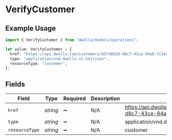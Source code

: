 # VerifyCustomer

## Example Usage

```typescript
import { VerifyCustomer } from "dwolla/models/operations";

let value: VerifyCustomer = {
  href: "https://api.dwolla.com/customers/b5fd802d-d8c7-43ce-94a8-7c14485b7042",
  type: "application/vnd.dwolla.v1.hal+json",
  resourceType: "customer",
};
```

## Fields

| Field                                                                 | Type                                                                  | Required                                                              | Description                                                           | Example                                                               |
| --------------------------------------------------------------------- | --------------------------------------------------------------------- | --------------------------------------------------------------------- | --------------------------------------------------------------------- | --------------------------------------------------------------------- |
| `href`                                                                | *string*                                                              | :heavy_minus_sign:                                                    | N/A                                                                   | https://api.dwolla.com/customers/b5fd802d-d8c7-43ce-94a8-7c14485b7042 |
| `type`                                                                | *string*                                                              | :heavy_minus_sign:                                                    | N/A                                                                   | application/vnd.dwolla.v1.hal+json                                    |
| `resourceType`                                                        | *string*                                                              | :heavy_minus_sign:                                                    | N/A                                                                   | customer                                                              |